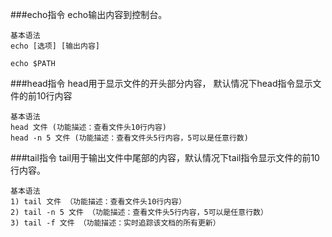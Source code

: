 ###echo指令
    echo输出内容到控制台。 
    
    基本语法
    echo [选项] [输出内容]
    
    echo $PATH
###head指令
    head用于显示文件的开头部分内容，
    默认情况下head指令显示文件的前10行内容 
    
    基本语法
    head 文件 (功能描述：查看文件头10行内容)
    head -n 5 文件 (功能描述：查看文件头5行内容，5可以是任意行数)
    
    
###tail指令
    tail用于输出文件中尾部的内容，默认情况下tail指令显示文件的前10行内容。
    
    基本语法
    1) tail 文件 （功能描述：查看文件头10行内容）
    2) tail -n 5 文件 （功能描述：查看文件头5行内容，5可以是任意行数）
    3) tail -f 文件 （功能描述：实时追踪该文档的所有更新）